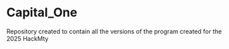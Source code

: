 # Capital_One
Repository created to contain all the versions of the program created for the 2025 HackMty
